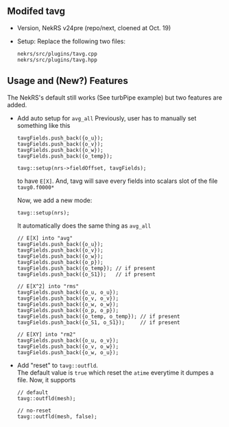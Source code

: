 ## Modifed tavg

- Version, NekRS v24pre (repo/next, cloened at Oct. 19)

- Setup:
  Replace the following two files:
  ```
  nekrs/src/plugins/tavg.cpp
  nekrs/src/plugins/tavg.hpp
  ```

## Usage and (New?) Features

The NekRS's default still works (See turbPipe example) but two features are added.

- Add auto setup for `avg_all`
  Previously, user has to manually set something like this
  ```
  tavgFields.push_back({o_u});
  tavgFields.push_back({o_v});
  tavgFields.push_back({o_w});
  tavgFields.push_back({o_temp});

  tavg::setup(nrs->fieldOffset, tavgFields);
  ```
  to have `E[X]`. And, tavg will save every fields into scalars slot of the file `tavg0.f0000*`

  Now, we add a new mode:
  ```
  tavg::setup(nrs);
  ```

  It automatically does the same thing as `avg_all`
  ```
  // E[X] into "avg"
  tavgFields.push_back({o_u});
  tavgFields.push_back({o_v});
  tavgFields.push_back({o_w});
  tavgFields.push_back({o_p});
  tavgFields.push_back({o_temp}); // if present
  tavgFields.push_back({o_S1});   // if present

  // E[X^2] into "rms"
  tavgFields.push_back({o_u, o_u});
  tavgFields.push_back({o_v, o_v});
  tavgFields.push_back({o_w, o_w});
  tavgFields.push_back({o_p, o_p});
  tavgFields.push_back({o_temp, o_temp}); // if present
  tavgFields.push_back({o_S1, o_S1});     // if present

  // E[XY] into "rm2"
  tavgFields.push_back({o_u, o_v});
  tavgFields.push_back({o_v, o_w});
  tavgFields.push_back({o_w, o_u});
  ```

- Add "reset" to `tavg::outfld`.   
  The default value is `true` which reset the `atime` everytime it dumpes a file.
  Now, it supports
  ```
  // default
  tavg::outfld(mesh);

  // no-reset
  tavg::outfld(mesh, false);
  ```
